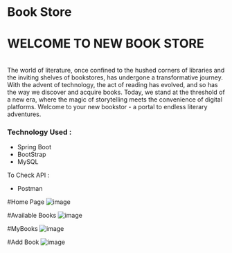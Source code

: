 
<h1>Book Store</h1>
<p>
  <h1>WELCOME TO NEW BOOK STORE </h1><br>
The world of literature, once confined to the hushed corners of libraries and the inviting shelves of bookstores, has undergone a transformative journey. With the advent of technology, the act of reading has evolved, and so has the way we discover and acquire books. Today, we stand at the threshold of a new era, where the magic of storytelling meets the convenience of digital platforms. Welcome to your new bookstor - a portal to endless literary adventures.
</p>

<h3>Technology Used :</h3>
<ul>
  <li>Spring Boot</li>
  <li>BootStrap</li>
  <li>MySQL</li>
</ul>

To Check API :
<ul>
  <li>Postman</li>
</ul>

#Home Page
![image](https://github.com/user-attachments/assets/ddc720d3-62b2-4d7e-95d2-6f5e44517378)

#Available Books
![image](https://github.com/user-attachments/assets/a1afe06b-88ff-419b-bef1-3f7dadb83922)

#MyBooks
![image](https://github.com/user-attachments/assets/30a234b0-18a6-4373-84b3-4d471adf65a9)

#Add Book
![image](https://github.com/user-attachments/assets/5a01cebb-d5e6-41e9-a4f0-bf5b46e6cb25)




